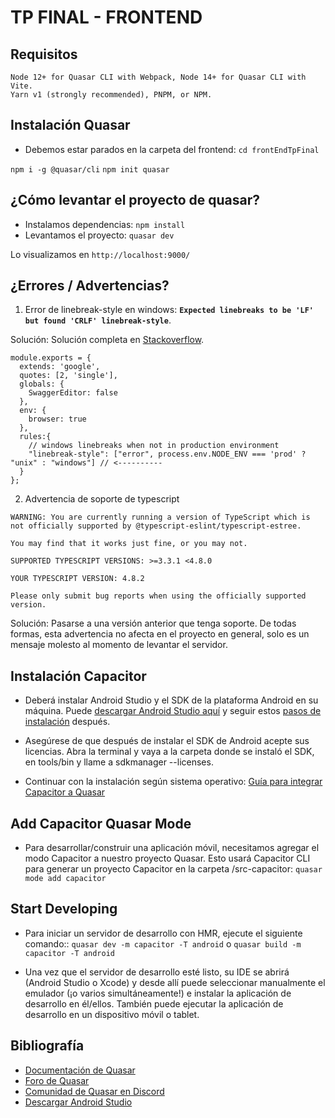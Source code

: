 # TP FINAL - FRONTEND

## Requisitos

```
Node 12+ for Quasar CLI with Webpack, Node 14+ for Quasar CLI with Vite.
Yarn v1 (strongly recommended), PNPM, or NPM.
```

## Instalación Quasar

- Debemos estar parados en la carpeta del frontend: `cd frontEndTpFinal`

`npm i -g @quasar/cli`
`npm init quasar`

## ¿Cómo levantar el proyecto de quasar?

- Instalamos dependencias: `npm install`
- Levantamos el proyecto: `quasar dev`

Lo visualizamos en `http://localhost:9000/`

## ¿Errores / Advertencias?

1. Error de linebreak-style en windows: **`Expected linebreaks to be 'LF' but found 'CRLF' linebreak-style`**.

Solución: Solución completa en [Stackoverflow](https://stackoverflow.com/questions/39114446/how-can-i-write-a-eslint-rule-for-linebreak-style-changing-depending-on-windo/43008668#43008668).

```
module.exports = {
  extends: 'google',
  quotes: [2, 'single'],
  globals: {
    SwaggerEditor: false
  },
  env: {
    browser: true
  },
  rules:{
    // windows linebreaks when not in production environment
    "linebreak-style": ["error", process.env.NODE_ENV === 'prod' ? "unix" : "windows"] // <----------
  }
};
```

2. Advertencia de soporte de typescript

```
WARNING: You are currently running a version of TypeScript which is not officially supported by @typescript-eslint/typescript-estree.

You may find that it works just fine, or you may not.

SUPPORTED TYPESCRIPT VERSIONS: >=3.3.1 <4.8.0

YOUR TYPESCRIPT VERSION: 4.8.2

Please only submit bug reports when using the officially supported version.
```

Solución: Pasarse a una versión anterior que tenga soporte. De todas formas, esta advertencia no afecta en el proyecto en general, solo es un mensaje molesto al momento de levantar el servidor.

## Instalación Capacitor

- Deberá instalar Android Studio y el SDK de la plataforma Android en su máquina. Puede [descargar Android Studio aquí](https://developer.android.com/studio) y seguir estos [pasos de instalación](https://developer.android.com/studio/install.html) después.

- Asegúrese de que después de instalar el SDK de Android acepte sus licencias. Abra la terminal y vaya a la carpeta donde se instaló el SDK, en tools/bin y llame a sdkmanager --licenses.

- Continuar con la instalación según sistema operativo: [Guía para integrar Capacitor a Quasar](https://quasar.dev/quasar-cli-vite/developing-capacitor-apps/introduction)

## Add Capacitor Quasar Mode

- Para desarrollar/construir una aplicación móvil, necesitamos agregar el modo Capacitor a nuestro proyecto Quasar. Esto usará Capacitor CLI para generar un proyecto Capacitor en la carpeta /src-capacitor: `quasar mode add capacitor`

## Start Developing

- Para iniciar un servidor de desarrollo con HMR, ejecute el siguiente comando:: `quasar dev -m capacitor -T android` o `quasar build -m capacitor -T android`

- Una vez que el servidor de desarrollo esté listo, su IDE se abrirá (Android Studio o Xcode) y desde allí puede seleccionar manualmente el emulador (¡o varios simultáneamente!) e instalar la aplicación de desarrollo en él/ellos. También puede ejecutar la aplicación de desarrollo en un dispositivo móvil o tablet.

## Bibliografía

- [Documentación de Quasar](https://quasar.dev)
- [Foro de Quasar](https://github.com/quasarframework/quasar/discussions/)
- [Comunidad de Quasar en Discord](https://discord.com/invite/5TDhbDg)
- [Descargar Android Studio](https://developer.android.com/studio)
